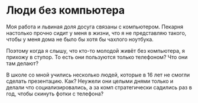 # Люди без компьютера

Моя работа и львиная доля досуга связаны с компьютером. Пекарня настолько прочно сидит у меня в жизни, что я не представляю такого, чтобы у меня дома не было бы хотя бы чахлого ноутбука.

Поэтому когда я слышу, что кто-то молодой живёт без компьютера, я прихожу в ступор. То есть они пользуются только телефоном? Что они там делают?

В школе со мной учились несколько людей, которые в 16 лет не смогли сделать презентацию. Как? Неужели они целыми днями только и делали что социализировались, а за комп стратегически садились раз в год, чтобы скинуть фотки с телефона?